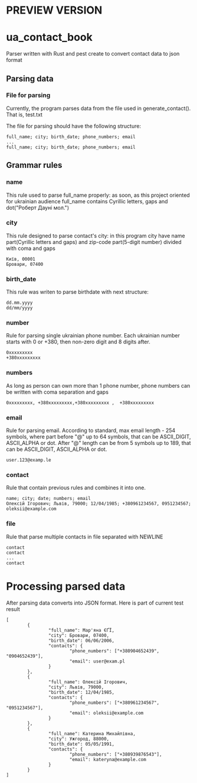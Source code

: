 # PREVIEW VERSION

# ua_contact_book

Parser written with Rust and pest create to convert contact data to json format

## Parsing data
### File for parsing
Currently, the program parses data from the file used in generate_contact(). That is, test.txt

The file for parsing should have the following structure:
```
full_name; city; birth_date; phone_numbers; email
...
full_name; city; birth_date; phone_numbers; email
```
## Grammar rules
### name

This rule used to parse full_name properly: as soon, as this project oriented for ukrainian audience full_name contains Cyrillic letters, gaps and dot("Роберт Дауні мол.")

### city

This rule designed to parse contact's city: in this program city have name part(Cyrillic letters and gaps) and zip-code part(5-digit number) divided with coma and gaps
```
Київ, 00001
Бровари, 07400
```
### birth_date
This rule was writen to parse birthdate with next structure:
```
dd.mm.yyyy
dd/mm/yyyy
```
### number
Rule for parsing single ukrainian phone number. Each ukrainian number starts with 0 or +380, then non-zero digit and 8 digits after. 
```
0xxxxxxxxx
+380xxxxxxxxx
```
### numbers
As long as person can own more than 1 phone number, phone numbers can be written with coma separation and gaps
```
0xxxxxxxxx, +380xxxxxxxxx,+380xxxxxxxxx ,  +380xxxxxxxxx
```
### email
Rule for parsing email. According to standard, max email length - 254 symbols, where part before "@" up to 64 symbols, that can be ASCII_DIGIT, ASCII_ALPHA or dot.
After "@" length can be from 5 symbols up to 189, that can be ASCII_DIGIT, ASCII_ALPHA or dot.
```
user.123@examp.le
```
### contact
Rule that contain previous rules and combines it into one.
```
name; city; date; numbers; email
Олексій Ігорович; Львів, 79000; 12/04/1985; +380961234567, 0951234567; oleksii@example.com
```
### file
Rule that parse multiple contacts in file separated with NEWLINE
```
contact
contact
...
contact
```
# Processing parsed data
After parsing data converts into JSON format. Here is part of current test result
```
[
        {
                "full_name": Мар'яна ЄҐЇ,
                "city": Бровари, 07400,
                "birth_date": 06/06/2006,
                "contacts": {
                        "phone_numbers": ["+380904652439", "0904652439"],
                        "email": user@exam.pl
                }
        },
        {
                "full_name": Олексій Ігорович,
                "city": Львів, 79000,
                "birth_date": 12/04/1985,
                "contacts": {
                        "phone_numbers": ["+380961234567", "0951234567"],
                        "email": oleksii@example.com
                }
        },
        {
                "full_name": Катерина Михайлівна,
                "city": Ужгород, 88000,
                "birth_date": 05/05/1991,
                "contacts": {
                        "phone_numbers": ["+380939876543"],
                        "email": kateryna@example.com
                }
        }
]
```
